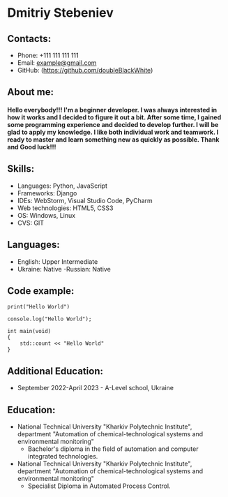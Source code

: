 # Dmitriy Stebeniev

## Contacts:
- Phone: +111 111 111 111
- Email: example@gmail.com
- GitHub: (https://github.com/doubleBlackWhite)

## About me:
#### Hello everybody!!! I'm a beginner developer. I was always interested in how it works and I decided to figure it out a bit. After some time, I gained some programming experience and decided to develop further. I will be glad to apply my knowledge. I like both individual work and teamwork. I ready to master and learn something new as quickly as possible. Thank and Good luck!!!

## Skills:

- Languages: Python, JavaScript
- Frameworks: Django
- IDEs: WebStorm, Visual Studio Code, PyCharm
- Web technologies: HTML5, CSS3
- OS: Windows, Linux
- CVS: GIT

## Languages:
- English: Upper Intermediate
- Ukraine: Native
  -Russian: Native

## Code example:

```
print("Hello World")

console.log("Hello World");

int main(void)
{
    std::count << "Hello World"
}
```

## Additional Education:

- September 2022-April 2023 - A-Level school, Ukraine

## Education:

- National Technical University "Kharkiv Polytechnic Institute", department "Automation of chemical-technological systems and environmental monitoring"
    - Bachelor's diploma in the field of automation and computer integrated technologies.
- National Technical University "Kharkiv Polytechnic Institute", department "Automation of chemical-technological systems and environmental monitoring"
    - Specialist Diploma in Automated Process Control.
